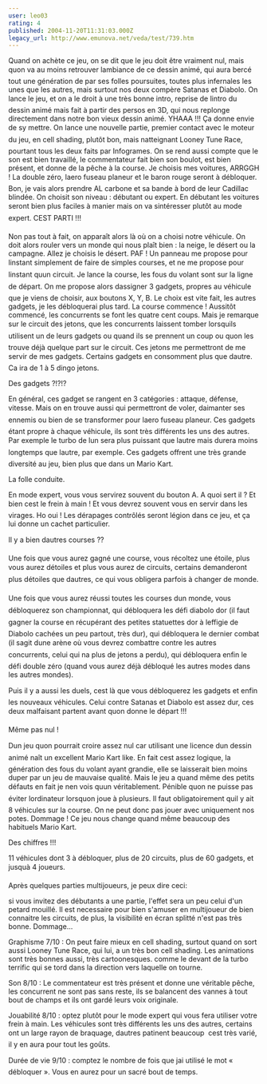 ```yaml
---
user: leo03
rating: 4
published: 2004-11-20T11:31:03.000Z
legacy_url: http://www.emunova.net/veda/test/739.htm
---
```

Quand on achète ce jeu, on se dit que le jeu doit être vraiment nul, mais quon va au moins retrouver lambiance de ce dessin animé, qui aura bercé tout une génération de par ses folles poursuites, toutes plus infernales les unes que les autres, mais surtout nos deux compère Satanas et Diabolo. On lance le jeu, et on a le droit à une très bonne intro, reprise de lintro du dessin animé mais fait à partir des persos en 3D, qui nous replonge directement dans notre bon vieux dessin animé. YHAAA !!! Ça donne envie de sy mettre. On lance une nouvelle partie, premier contact avec le moteur du jeu, en cell shading, plutôt bon, mais natteignant Looney Tune Race, pourtant tous les deux faits par Infogrames. On se rend aussi compte que le son est bien travaillé, le commentateur fait bien son boulot, est bien présent, et donne de la pêche à la course. Je choisis mes voitures, ARRGGH ! La double zéro, laero fuseau planeur et le baron rouge seront à débloquer. Bon, je vais alors prendre AL carbone et sa bande à bord de leur Cadillac blindée. On choisit son niveau : débutant ou expert. En débutant les voitures seront bien plus faciles à manier mais on va sintéresser plutôt au mode expert. CEST PARTI !!!  

  

Non pas tout à fait, on apparaît alors là où on a choisi notre véhicule. On doit alors rouler vers un monde qui nous plaît bien : la neige, le désert ou la campagne. Allez je choisis le désert. PAF ! Un panneau me propose pour linstant simplement de faire de simples courses, et ne me propose pour linstant quun circuit. Je lance la course, les fous du volant sont sur la ligne de départ. On me propose alors dassigner 3 gadgets, propres au véhicule que je viens de choisir, aux boutons X, Y, B. Le choix est vite fait, les autres gadgets, je les débloquerai plus tard. La course commence ! Aussitôt commencé, les concurrents se font les quatre cent coups. Mais je remarque sur le circuit des jetons, que les concurrents laissent tomber lorsquils utilisent un de leurs gadgets ou quand ils se prennent un coup ou quon les trouve déjà quelque part sur le circuit. Ces jetons me permettront de me servir de mes gadgets. Certains gadgets en consomment plus que dautre. Ca ira de 1 à 5 dingo jetons.  

  

Des gadgets ?!?!?  

En général, ces gadget se rangent en 3 catégories : attaque, défense, vitesse. Mais on en trouve aussi qui permettront de voler, daimanter ses ennemis ou bien de se transformer pour laero fuseau planeur. Ces gadgets étant propre à chaque véhicule, ils sont très différents les uns des autres. Par exemple le turbo de lun sera plus puissant que lautre mais durera moins longtemps que lautre, par exemple. Ces gadgets offrent une très grande diversité au jeu, bien plus que dans un Mario Kart.  

  

La folle conduite.  

En mode expert, vous vous servirez souvent du bouton A. A quoi sert il ? Et bien cest le frein à main ! Et vous devrez souvent vous en servir dans les virages. Ho oui ! Les dérapages contrôlés seront légion dans ce jeu, et ça lui donne un cachet particulier.  

  

Il y a bien dautres courses ??  

Une fois que vous aurez gagné une course, vous récoltez une étoile, plus vous aurez détoiles et plus vous aurez de circuits, certains demanderont plus détoiles que dautres, ce qui vous obligera parfois à changer de monde.  

Une fois que vous aurez réussi toutes les courses dun monde, vous débloquerez son championnat, qui débloquera les défi diabolo dor (il faut gagner la course en récupérant des petites statuettes dor à leffigie de Diabolo cachées un peu partout, très dur), qui débloquera le dernier combat (il sagit dune arène où vous devrez combattre contre les autres concurrents, celui qui na plus de jetons a perdu), qui débloquera enfin le défi double zéro (quand vous aurez déjà débloqué les autres modes dans les autres mondes).  

  

Puis il y a aussi les duels, cest là que vous débloquerez les gadgets et enfin les nouveaux véhicules. Celui contre Satanas et Diabolo est assez dur, ces deux malfaisant partent avant quon donne le départ !!!  

  

Même pas nul !  

Dun jeu quon pourrait croire assez nul car utilisant une licence dun dessin animé naît un excellent Mario Kart like. En fait cest assez logique, la génération des fous du volant ayant grandie, elle se laisserait bien moins duper par un jeu de mauvaise qualité. Mais le jeu a quand même des petits défauts en fait je nen vois quun véritablement. Pénible quon ne puisse pas éviter lordinateur lorsquon joue à plusieurs. Il faut obligatoirement quil y ait 8 véhicules sur la course. On ne peut donc pas jouer avec uniquement nos potes. Dommage ! Ce jeu nous change quand même beaucoup des habituels Mario Kart.  

  

Des chiffres !!!  

11 véhicules dont 3 à débloquer, plus de 20 circuits, plus de 60 gadgets, et jusquà 4 joueurs.  

  

Après quelques parties multijoueurs, je peux dire ceci:  

si vous invitez des débutants a une partie, l'effet sera un peu celui d'un petard mouillé. Il est necessaire pour bien s'amuser en multijoueur de bien connaitre les circuits, de plus, la visibilité en écran splitté n'est pas très bonne. Dommage...  

  

Graphisme 7/10 : On peut faire mieux en cell shading, surtout quand on sort aussi Looney Tune Race, qui lui, a un très bon cell shading. Les animations sont très bonnes aussi, très cartoonesques. comme le devant de la turbo terrific qui se tord dans la direction vers laquelle on tourne.  

  

Son 8/10 : Le commentateur est très présent et donne une véritable pêche, les concurrent ne sont pas sans reste, ils se balancent des vannes à tout bout de champs et ils ont gardé leurs voix originale.  

  

Jouabilité 8/10 : optez plutôt pour le mode expert qui vous fera utiliser votre frein à main. Les véhicules sont très différents les uns des autres, certains ont un large rayon de braquage, dautres patinent beaucoup  cest très varié, il y en aura pour tout les goûts.  

  

Durée de vie 9/10 : comptez le nombre de fois que jai utilisé le mot « débloquer ». Vous en aurez pour un sacré bout de temps.